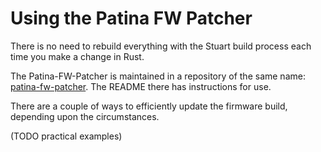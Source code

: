 # Using the Patina FW Patcher
There is no need to rebuild everything with the Stuart build process each time you make a change in Rust.

The Patina-FW-Patcher is maintained in a repository of the same name: [patina-fw-patcher](https://github.com/OpenDevicePartnership/patina-fw-patcher).  The README there has instructions for use.

There are a couple of ways to efficiently update the firmware build, depending upon the circumstances.

(TODO practical examples)

